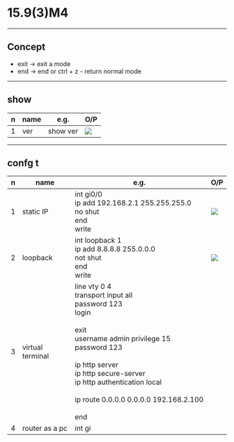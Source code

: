 # 15.9(3)M4

---

## Concept
* exit -> exit a mode
* end -> end or ctrl + z - return normal mode

---

## show
|n|name|e.g.|O/P|
|-|----|----|---|
|1|ver |show ver|[<img src="https://i.imgur.com/AcsyDSC.png">](https://i.imgur.com/AcsyDSC.png)|

---

## confg t
|n|name|e.g.|O/P|
|-|----|----|---|
|1|static IP|int gi0/0<br/>ip add 192.168.2.1 255.255.255.0 <br/> no shut <br/> end <br/> write|[<img src="https://i.imgur.com/tWHnDRa.png">](https://i.imgur.com/tWHnDRa.png)|
|2|loopback|int loopback 1 <br/> ip add 8.8.8.8 255.0.0.0 <br/> not shut <br/> end <br/> write|[<img src="https://i.imgur.com/CgR3rkB.png">](https://i.imgur.com/CgR3rkB.png)|
|3|virtual terminal|line vty 0 4 <br/> transport input all <br/> password 123 <br/> login <br/><br/> exit <br/> username admin privilege 15 password 123 <br/><br/> ip http server <br/> ip http secure-server <br/> ip http authentication local <br/><br/> ip route 0.0.0.0 0.0.0.0 192.168.2.100 <br/><br/> end ||
|4|router as a pc|int gi

